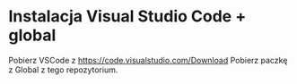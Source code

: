 # Instalacja Visual Studio Code + global

Pobierz VSCode z https://code.visualstudio.com/Download
Pobierz paczkę z Global z tego repozytorium.
